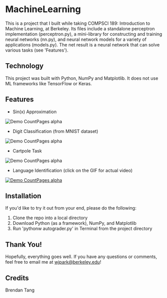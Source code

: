 # MachineLearning
This is a project that I built while taking COMPSCI 189: Introduction to Machine Learning, at Berkeley. Its files include a standalone perceptron implementation (perceptron.py), a mini-library for constructing and training neural networks (nn.py), and neural network models for a variety of applications (models.py). The net result is a neural network that can solve various tasks (see 'Features').

## Technology
This project was built with Python, NumPy and Matplotlib. It does not use ML frameworks like TensorFlow or Keras. 

## Features
- Sin(x) Approximation

![Demo CountPages alpha](https://j.gifs.com/APO839.gif)

- Digit Classification (from MNIST dataset)

![Demo CountPages alpha](https://j.gifs.com/9QX35z.gif)

- Cartpole Task

![Demo CountPages alpha](https://j.gifs.com/Q0LA4G.gif)

- Language Identification (click on the GIF for actual video)

[![Demo CountPages alpha](https://j.gifs.com/KZEAJx.gif)](https://youtu.be/6YuY3csOcMA)

## Installation
If you'd like to try it out from your end, please do the following:
1) Clone the repo into a local directory 
2) Download Python (as a framework), NumPy, and Matplotlib
3) Run 'pythonw autograder.py' in Terminal from the project directory

## Thank You!
Hopefully, everything goes well. If you have any questions or comments, feel free to email me at wjpark@berkeley.edu! 

## Credits
Brendan Tang
